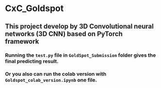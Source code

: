 # CxC_Goldspot
## This project develop by 3D Convolutional neural networks (3D CNN) based on PyTorch framework
### Running the `test.py` file in `GoldSpot_Submission` folder gives the final predicting result.
### Or you also can run the colab version with `Goldspot_colab_version.ipynb` one file.
